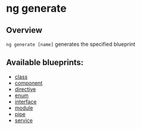 <!-- Links in /docs/documentation should NOT have `.md` at the end, because they end up in our wiki at release. -->

# ng generate

## Overview
`ng generate [name]` generates the specified blueprint

## Available blueprints:
 - [class](generate-class)
 - [component](generate-component)
 - [directive](generate-directive)
 - [enum](generate-enum)
 - [interface](generate-interface)
 - [module](generate-module)
 - [pipe](generate-pipe)
 - [service](generate-service)
